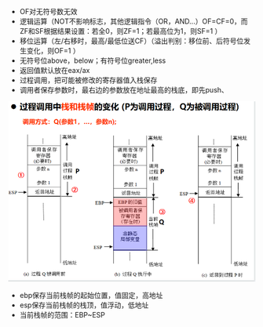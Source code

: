 * OF对无符号数无效
* 逻辑运算（NOT不影响标志，其他逻辑指令（OR，AND...）OF=CF=0，而ZF和SF根据结果设置：若全0，则ZF=1；若最高位为1，则SF=1 ）
* 移位运算（左/右移时，最高/最低位送CF）（溢出判别：移位前、后符号位发生变化，则OF=1 ）
* 无符号位above，below；有符号位greater,less
* 返回值默认放在eax/ax
* 过程调用，把可能被修改的寄存器值入栈保存
* 调用者保存参数时，最右边的参数放在地址最高的栈底，即先push、

<img src="./笔记图片/image-20220525154811242.png" alt="image-20220525154811242" style="zoom:67%;" />

* ebp保存当前栈帧的起始位置，值固定，高地址
* esp保存当前栈帧的栈顶，值浮动，低地址
* 当前栈帧的范围：EBP~ESP